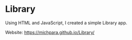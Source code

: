 # Library

Using HTML and JavaScript, I created a simple Library app.

Website: https://michpara.github.io/Library/
